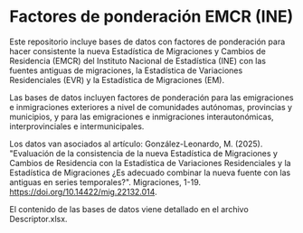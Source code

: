 # Factores de ponderación EMCR (INE)

Este repositorio incluye bases de datos con factores de ponderación para hacer consistente la nueva Estadística de Migraciones y Cambios de Residencia (EMCR) del Instituto Nacional de Estadística (INE) con las fuentes antiguas de migraciones, la Estadística de Variaciones Residenciales (EVR) y la Estadística de Migraciones (EM).

Las bases de datos incluyen factores de ponderación para las emigraciones e inmigraciones exteriores a nivel de comunidades autónomas, provincias y municipios, y para las emigraciones e inmigraciones interautonómicas, interprovinciales e intermunicipales.

Los datos van asociados al artículo: González-Leonardo, M. (2025). "Evaluación de la consistencia de la nueva Estadística de Migraciones y Cambios de Residencia con la Estadística de Variaciones Residenciales y la Estadística de Migraciones ¿Es adecuado combinar la nueva fuente con las antiguas en series temporales?". Migraciones, 1-19. https://doi.org/10.14422/mig.22132.014.

El contenido de las bases de datos viene detallado en el archivo Descriptor.xlsx.

